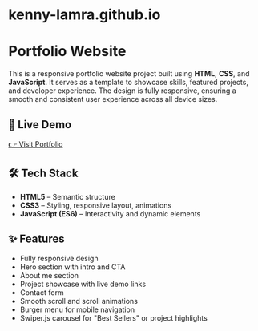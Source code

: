 # kenny-lamra.github.io
# Portfolio Website

This is a responsive portfolio website project built using **HTML**, **CSS**, and **JavaScript**. It serves as a template to showcase skills, featured projects, and developer experience. The design is fully responsive, ensuring a smooth and consistent user experience across all device sizes.

## 🔗 Live Demo
[👉 Visit Portfolio](https://kenny-lamra.github.io/index.html)  <!-- Replace '#' with your portfolio URL -->

## 🛠️ Tech Stack
- **HTML5** – Semantic structure
- **CSS3** – Styling, responsive layout, animations
- **JavaScript (ES6)** – Interactivity and dynamic elements

## ✨ Features
- Fully responsive design
- Hero section with intro and CTA
- About me section
- Project showcase with live demo links
- Contact form
- Smooth scroll and scroll animations
- Burger menu for mobile navigation
- Swiper.js carousel for "Best Sellers" or project highlights
